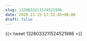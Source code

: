 ```yaml
---
slug: 1328033211524521986
date: 2020-11-15 17:52:45+00:00
draft: false
---
```


{{< tweet 1328033211524521986 >}}
